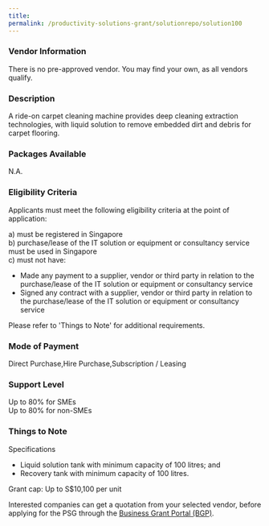 ```yaml
---
title: 
permalink: /productivity-solutions-grant/solutionrepo/solution100
---
```


### Vendor Information
There is no pre-approved vendor. You may find your own, as all vendors qualify.

### Description

A ride-on carpet cleaning machine provides deep cleaning extraction technologies, with liquid solution to remove embedded dirt and debris for carpet flooring.

### Packages Available

N.A.

### Eligibility Criteria

Applicants must meet the following eligibility criteria at the point of application:

a) must be registered in Singapore <br>
b) purchase/lease of the IT solution or equipment or consultancy service must be used in Singapore <br>
c) must not have:
- Made any payment to a supplier, vendor or third party in relation to the purchase/lease of the IT solution or equipment or consultancy service
- Signed any contract with a supplier, vendor or third party in relation to the purchase/lease of the IT solution or equipment or consultancy service

Please refer to 'Things to Note' for additional requirements.

### Mode of Payment
Direct Purchase,Hire Purchase,Subscription / Leasing

### Support Level
Up to 80% for SMEs <br>
Up to 80% for non-SMEs

### Things to Note
Specifications
- Liquid solution tank with minimum capacity of 100 litres; and 
- Recovery tank with minimum capacity of 100 litres.

Grant cap: Up to S$10,100 per unit

Interested companies can get a quotation from your selected vendor, before applying for the PSG through the <a target='_blank' href='https://www.businessgrants.gov.sg/'>Business Grant Portal (BGP)</a>.
